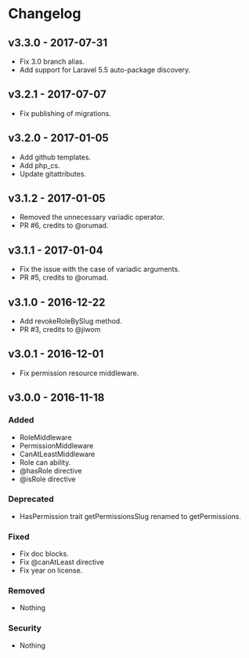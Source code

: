# Changelog

## v3.3.0 - 2017-07-31
- Fix 3.0 branch alias.
- Add support for Laravel 5.5 auto-package discovery.

## v3.2.1 - 2017-07-07
- Fix publishing of migrations.

## v3.2.0 - 2017-01-05
- Add github templates.
- Add php_cs.
- Update gitattributes.

## v3.1.2 - 2017-01-05
- Removed the unnecessary variadic operator.
- PR #6, credits to @orumad.

## v3.1.1 - 2017-01-04
- Fix the issue with the case of variadic arguments. 
- PR #5, credits to @orumad.

## v3.1.0 - 2016-12-22
- Add revokeRoleBySlug method. 
- PR #3, credits to @jiwom

## v3.0.1 - 2016-12-01
- Fix permission resource middleware.

## v3.0.0 - 2016-11-18

### Added
- RoleMiddleware
- PermissionMiddleware
- CanAtLeastMiddleware
- Role can ability.
- @hasRole directive
- @isRole directive

### Deprecated
- HasPermission trait getPermissionsSlug renamed to getPermissions.

### Fixed
- Fix doc blocks.
- Fix @canAtLeast directive
- Fix year on license.

### Removed
- Nothing

### Security
- Nothing
